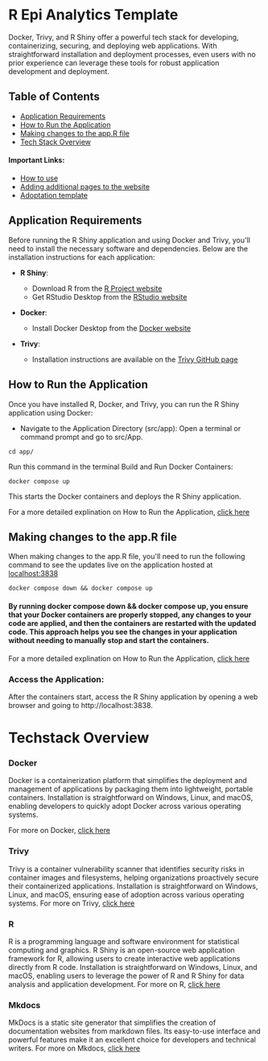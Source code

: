 # R Epi Analytics Template

Docker, Trivy, and R Shiny offer a powerful tech stack for developing, containerizing, securing, and deploying web applications. With straightforward installation and deployment processes, even users with no prior experience can leverage these tools for robust application development and deployment.

## Table of Contents

- [Application Requirements](#application-requirements)
- [How to Run the Application](#how-to-run-the-application)
- [Making changes to the app.R file](#making-changes-to-the-appr-file)
- [Tech Stack Overview](#techstack-overview)

#### Important Links: 
  - [How to use](how_to/How-to-use-pages.md)
  - [Adding additional pages to the website](how_to/How-to-update-pages.md)
  - [Adoptation template](how_to/How-to-adopt-template.md)

## Application Requirements
Before running the R Shiny application and using Docker and Trivy, you'll need to install the necessary software and dependencies. Below are the installation instructions for each application:
- **R Shiny**: 
  - Download R from the [R Project website](https://www.r-project.org/)
  - Get RStudio Desktop from the [RStudio website](https://posit.co/download/rstudio-desktop/)
  
- **Docker**: 
  - Install Docker Desktop from the [Docker website](https://www.docker.com/get-started)
  
- **Trivy**:
  - Installation instructions are available on the [Trivy GitHub page](https://github.com/aquasecurity)


## How to Run the Application
Once you have installed R, Docker, and Trivy, you can run the R Shiny application using Docker:

- Navigate to the Application Directory (src/app): Open a terminal or command prompt and go to src/App.
```
cd app/
```

Run this command in the terminal Build and Run Docker Containers:

```
docker compose up
```
This starts the Docker containers and deploys the R Shiny application.

For a more detailed explination on How to Run the Application, [click here](how_to/How-to-use.md) 

## Making changes to the app.R file
When making changes to the app.R file, you'll need to run the following command to see the updates live on the application hosted at [localhost:3838](http:localhost:3838)
```
docker compose down && docker compose up
```

#### By running docker compose down && docker compose up, you ensure that your Docker containers are properly stopped, any changes to your code are applied, and then the containers are restarted with the updated code. This approach helps you see the changes in your application without needing to manually stop and start the containers.

For a more detailed explination on How to Run the Application, [click here](how_to/How-to-use.md) 
### Access the Application: 
After the containers start, access the R Shiny application by opening a web browser and going to http://localhost:3838.

# Techstack Overview

### Docker
Docker is a containerization platform that simplifies the deployment and management of applications by packaging them into lightweight, portable containers. Installation is straightforward on Windows, Linux, and macOS, enabling developers to quickly adopt Docker across various operating systems.

For more on Docker, [click here](techstack/Docker.md)

### Trivy
Trivy is a container vulnerability scanner that identifies security risks in container images and filesystems, helping organizations proactively secure their containerized applications. Installation is straightforward on Windows, Linux, and macOS, ensuring ease of adoption across various operating systems.
For more on Trivy, [click here](techstack/Trivy.md)

### R
R is a programming language and software environment for statistical computing and graphics. R Shiny is an open-source web application framework for R, allowing users to create interactive web applications directly from R code. Installation is straightforward on Windows, Linux, and macOS, enabling users to leverage the power of R and R Shiny for data analysis and application development.
For more on R, [click here](techstack/R.md)

### Mkdocs
MkDocs is a static site generator that simplifies the creation of documentation websites from markdown files. Its easy-to-use interface and powerful features make it an excellent choice for developers and technical writers.
For more on Mkdocs, [click here](techstack/Mkdocs.md)